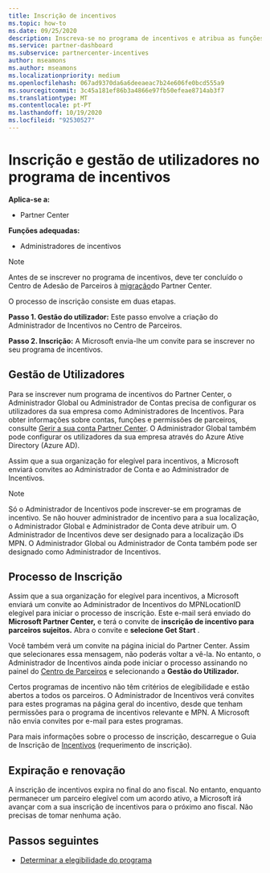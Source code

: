 ```yaml
---
title: Inscrição de incentivos
ms.topic: how-to
ms.date: 09/25/2020
description: Inscreva-se no programa de incentivos e atribua as funções necessárias para a gestão do utilizador. Este artigo descreve o processo de inscrição.
ms.service: partner-dashboard
ms.subservice: partnercenter-incentives
author: mseamons
ms.author: mseamons
ms.localizationpriority: medium
ms.openlocfilehash: 067ad9370da6a6deeaeac7b24e606fe0bcd555a9
ms.sourcegitcommit: 3c45a181ef86b3a4866e97fb50efeae8714ab3f7
ms.translationtype: MT
ms.contentlocale: pt-PT
ms.lasthandoff: 10/19/2020
ms.locfileid: "92530527"
---
```

# <a name="enrollment-and-user-management-in-the-incentives-program"></a>Inscrição e gestão de utilizadores no programa de incentivos

**Aplica-se a:**

- Partner Center

**Funções adequadas:**

- Administradores de incentivos

>[!NOTE]
>Antes de se inscrever no programa de incentivos, deve ter concluído o Centro de Adesão de Parceiros à [migração](prepare-pmc-pc-migration.md)do Partner Center.

O processo de inscrição consiste em duas etapas.

**Passo 1. Gestão do utilizador:** Este passo envolve a criação do Administrador de Incentivos no Centro de Parceiros.

**Passo 2. Inscrição:** A Microsoft envia-lhe um convite para se inscrever no seu programa de incentivos.

## <a name="user-management"></a>Gestão de Utilizadores

Para se inscrever num programa de incentivos do Partner Center, o Administrador Global ou Administrador de Contas precisa de configurar os utilizadores da sua empresa como Administradores de Incentivos. Para obter informações sobre contas, funções e permissões de parceiros, consulte [Gerir a sua conta Partner Center](partner-center-account-setup.md). O Administrador Global também pode configurar os utilizadores da sua empresa através do Azure Ative Directory (Azure AD).

Assim que a sua organização for elegível para incentivos, a Microsoft enviará convites ao Administrador de Conta e ao Administrador de Incentivos.

>[!NOTE]
>Só o Administrador de Incentivos pode inscrever-se em programas de incentivo. Se não houver administrador de incentivo para a sua localização, o Administrador Global e Administrador de Conta deve atribuir um. O Administrador de Incentivos deve ser designado para a localização iDs MPN. O Administrador Global ou Administrador de Conta também pode ser designado como Administrador de Incentivos.

## <a name="enrollment-process"></a>Processo de Inscrição

Assim que a sua organização for elegível para incentivos, a Microsoft enviará um convite ao Administrador de Incentivos do MPNLocationID elegível para iniciar o processo de inscrição. Este e-mail será enviado do **Microsoft Partner Center,** e terá o convite de **inscrição de incentivo para parceiros sujeitos.** Abra o convite e **selecione Get Start** .

Você também verá um convite na página inicial do Partner Center. Assim que selecionares essa mensagem, não poderás voltar a vê-la. No entanto, o Administrador de Incentivos ainda pode iniciar o processo assinando no painel do [Centro de Parceiros](https://partner.microsoft.com/dashboard/) e selecionando a **Gestão do Utilizador.**

Certos programas de incentivo não têm critérios de elegibilidade e estão abertos a todos os parceiros. O Administrador de Incentivos verá convites para estes programas na página geral do incentivo, desde que tenham permissões para o programa de incentivos relevante e MPN. A Microsoft não envia convites por e-mail para estes programas.

Para mais informações sobre o processo de inscrição, descarregue o Guia de Inscrição de [Incentivos](https://partner.microsoft.com/resources/detail/partner-center-incentives-enrollment-pdf) (requerimento de inscrição).

## <a name="expiration-and-renewal"></a>Expiração e renovação

A inscrição de incentivos expira no final do ano fiscal. No entanto, enquanto permanecer um parceiro elegível com um acordo ativo, a Microsoft irá avançar com a sua inscrição de incentivos para o próximo ano fiscal. Não precisas de tomar nenhuma ação.

## <a name="next-steps"></a>Passos seguintes

- [Determinar a elegibilidade do programa](incentives-determined-your-program-eligibility.md)
